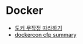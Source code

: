 Docker
======
* [도커 무작정 따라하기](http://www.slideshare.net/pyrasis/docker-fordummies-44424016)
* [dockercon cfp summary](https://blog.docker.com/2015/04/dockercon-cfp-summary/)